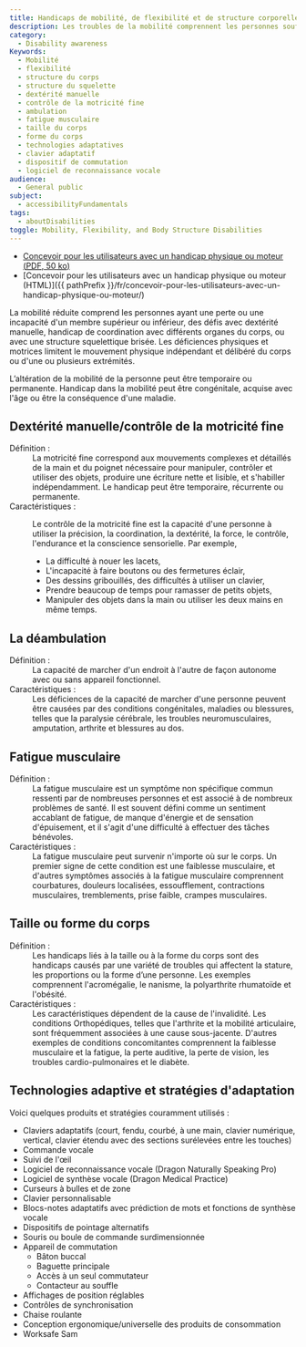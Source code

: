 ```yaml
---
title: Handicaps de mobilité, de flexibilité et de structure corporelle
description: Les troubles de la mobilité comprennent les personnes souffrant d'une perte ou d'un handicap des membres supérieurs ou inférieurs, de problèmes de dextérité manuelle, d'un handicap de coordination avec différents organes du corps ou d'une structure squelettique brisée. Les handicaps physiques et de mobilité limitent la capacité du corps ou d’un ou de plusieurs membres à bouger de manière indépendante et ciblée.
category:
  - Disability awareness
Keywords:
  - Mobilité
  - flexibilité
  - structure du corps
  - structure du squelette
  - dextérité manuelle
  - contrôle de la motricité fine
  - ambulation
  - fatigue musculaire
  - taille du corps
  - forme du corps
  - technologies adaptatives
  - clavier adaptatif
  - dispositif de commutation
  - logiciel de reconnaissance vocale
audience:
  - General public
subject:
  - accessibilityFundamentals
tags:
  - aboutDisabilities
toggle: Mobility, Flexibility, and Body Structure Disabilities
---
```


- <a href="{{ pathPrefix }}/docs/posters/MoteurPhysique-fr_2023.pdf" download>Concevoir pour les utilisateurs avec un handicap physique ou moteur (<abbr lang="en" title="Portable Document Format">PDF</abbr>, 50 <abbr title="kilo-octet">ko</abbr>)</a>
- [Concevoir pour les utilisateurs avec un handicap physique ou moteur (HTML)]({{ pathPrefix }}/fr/concevoir-pour-les-utilisateurs-avec-un-handicap-physique-ou-moteur/)

La mobilité réduite comprend les personnes ayant une perte ou une incapacité d'un membre supérieur ou inférieur, des défis avec dextérité manuelle, handicap de coordination avec différents organes du corps, ou avec une structure squelettique brisée. Les déficiences physiques et motrices limitent le mouvement physique indépendant et délibéré du corps ou d'une ou plusieurs extrémités.

L’altération de la mobilité de la personne peut être temporaire ou permanente. Handicap dans la mobilité peut être congénitale, acquise avec l'âge ou être la conséquence d'une maladie.

## Dextérité manuelle/contrôle de la motricité fine

<dl>
<dt>Définition :</dt>
<dd>La motricité fine correspond aux mouvements complexes et détaillés de la main et du poignet nécessaire pour manipuler, contrôler et utiliser des objets, produire une écriture nette et lisible, et s'habiller indépendamment. Le handicap peut être temporaire, récurrente ou permanente.</dd>
<dt>Caractéristiques :</dt>
<dd>

Le contrôle de la motricité fine est la capacité d'une personne à utiliser la précision, la coordination, la dextérité, la force, le contrôle, l'endurance et la conscience sensorielle. Par exemple,

- La difficulté à nouer les lacets,
- L'incapacité à faire boutons ou des fermetures éclair,
- Des dessins gribouillés, des difficultés à utiliser un clavier,
- Prendre beaucoup de temps pour ramasser de petits objets,
- Manipuler des objets dans la main ou utiliser les deux mains en même temps.

</dd>
</dl>

## La déambulation

<dl>
<dt>Définition :</dt>
<dd>La capacité de marcher d'un endroit à l'autre de façon autonome avec ou sans appareil fonctionnel.</dd>
<dt>Caractéristiques :</dt>
<dd>Les déficiences de la capacité de marcher d'une personne peuvent être causées par des conditions congénitales, maladies ou blessures, telles que la paralysie cérébrale, les troubles neuromusculaires, amputation, arthrite et blessures au dos.</dd>
</dl>

## Fatigue musculaire

<dl>
<dt>Définition :</dt>
<dd>La fatigue musculaire est un symptôme non spécifique commun ressenti par de nombreuses personnes et est associé à de nombreux problèmes de santé. Il est souvent défini comme un sentiment accablant de fatigue, de manque d'énergie et de sensation d'épuisement, et il s'agit d'une difficulté à effectuer des tâches bénévoles.</dd>
<dt>Caractéristiques :</dt>
<dd>La fatigue musculaire peut survenir n'importe où sur le corps. Un premier signe de cette condition est une faiblesse musculaire, et d'autres symptômes associés à la fatigue musculaire comprennent courbatures, douleurs localisées, essoufflement, contractions musculaires, tremblements, prise faible, crampes musculaires.</dd>
</dl>

## Taille ou forme du corps

<dl>
<dt>Définition :</dt>
<dd>Les handicaps liés à la taille ou à la forme du corps sont des handicaps causés par une variété de troubles qui affectent la stature, les proportions ou la forme d’une personne. Les exemples comprennent l'acromégalie, le nanisme, la polyarthrite rhumatoïde et l'obésité.</dd>
<dt>Caractéristiques :</dt>
<dd>Les caractéristiques dépendent de la cause de l'invalidité. Les conditions Orthopédiques, telles que l'arthrite et la mobilité articulaire, sont fréquemment associées à une cause sous-jacente. D'autres exemples de conditions concomitantes comprennent la faiblesse musculaire et la fatigue, la perte auditive, la perte de vision, les troubles cardio-pulmonaires et le diabète.</dd>
</dl>

## Technologies adaptive et stratégies d'adaptation

Voici quelques produits et stratégies couramment utilisés :

- Claviers adaptatifs (court, fendu, courbé, à une main, clavier numérique, vertical, clavier étendu avec des sections surélevées entre les touches)
- Commande vocale
- Suivi de l'œil
- Logiciel de reconnaissance vocale (Dragon Naturally Speaking Pro)
- Logiciel de synthèse vocale (Dragon Medical Practice)
- Curseurs à bulles et de zone
- Clavier personnalisable
- Blocs-notes adaptatifs avec prédiction de mots et fonctions de synthèse vocale
- Dispositifs de pointage alternatifs
- Souris ou boule de commande surdimensionnée
- Appareil de commutation
  - Bâton buccal
  - Baguette principale
  - Accès à un seul commutateur
  - Contacteur au souffle
- Affichages de position réglables
- Contrôles de synchronisation
- Chaise roulante
- Conception ergonomique/universelle des produits de consommation
- Worksafe Sam
